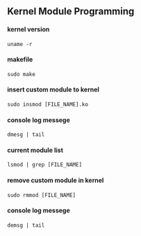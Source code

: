 ## Kernel Module Programming 

#### kernel version
```
uname -r
```

#### makefile
```
sudo make
```

#### insert custom module to kernel
```
sudo insmod [FILE_NAME].ko
```

#### console log messege
```
dmesg | tail
```

#### current module list
```
lsmod | grep [FILE_NAME]
```

#### remove custom module in kernel
```
sudo rmmod [FILE_NAME]
```

#### console log messege
```
demsg | tail
```

